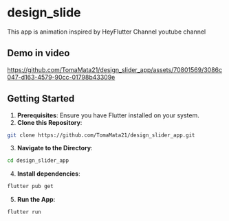 # design_slide

This app is animation inspired by HeyFlutter Channel youtube channel

## Demo in video

https://github.com/TomaMata21/design_slider_app/assets/70801569/3086c047-d163-4579-90cc-01798b43309e


## Getting Started
1. **Prerequisites**: Ensure you have Flutter installed on your system.
2. **Clone this Repository**:
 ```bash
git clone https://github.com/TomaMata21/design_slider_app.git
```
3. **Navigate to the Directory**:
  ```bash
cd design_slider_app
```  
4. **Install dependencies**:
  ```bash
 flutter pub get
```
5. **Run the App**:
 ```bash
 flutter run
```  

